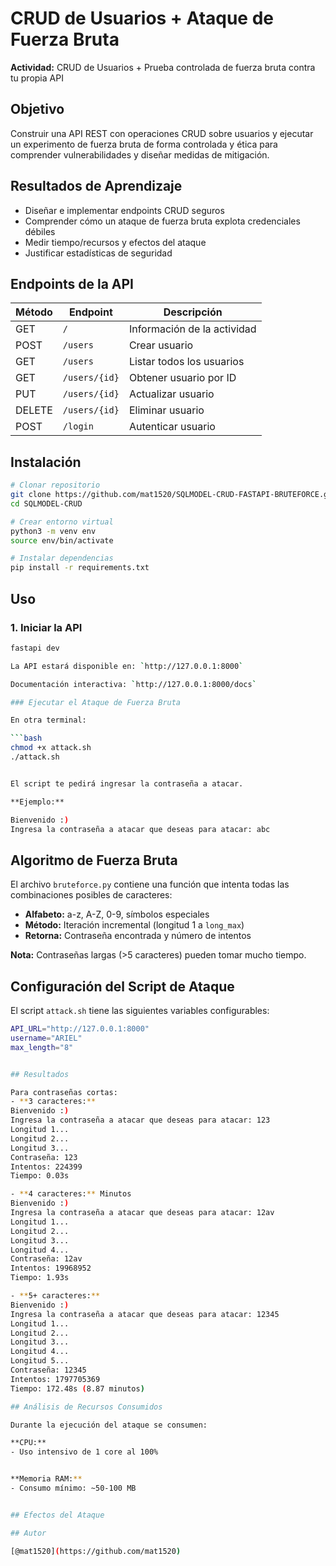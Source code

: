 # CRUD de Usuarios + Ataque de Fuerza Bruta

**Actividad:** CRUD de Usuarios + Prueba controlada de fuerza bruta contra tu propia API

## Objetivo

Construir una API REST con operaciones CRUD sobre usuarios y ejecutar un experimento de fuerza bruta de forma controlada y ética para comprender vulnerabilidades y diseñar medidas de mitigación.


## Resultados de Aprendizaje

- Diseñar e implementar endpoints CRUD seguros
- Comprender cómo un ataque de fuerza bruta explota credenciales débiles
- Medir tiempo/recursos y efectos del ataque
- Justificar estadísticas de seguridad



## Endpoints de la API

| Método | Endpoint | Descripción |
|--------|----------|-------------|
| GET | `/` | Información de la actividad |
| POST | `/users` | Crear usuario |
| GET | `/users` | Listar todos los usuarios |
| GET | `/users/{id}` | Obtener usuario por ID |
| PUT | `/users/{id}` | Actualizar usuario |
| DELETE | `/users/{id}` | Eliminar usuario |
| POST | `/login` | Autenticar usuario |

## Instalación

```bash
# Clonar repositorio
git clone https://github.com/mat1520/SQLMODEL-CRUD-FASTAPI-BRUTEFORCE.git
cd SQLMODEL-CRUD

# Crear entorno virtual
python3 -m venv env
source env/bin/activate

# Instalar dependencias
pip install -r requirements.txt
```

## Uso

### 1. Iniciar la API

```bash
fastapi dev

La API estará disponible en: `http://127.0.0.1:8000`

Documentación interactiva: `http://127.0.0.1:8000/docs`

### Ejecutar el Ataque de Fuerza Bruta

En otra terminal:

```bash
chmod +x attack.sh
./attack.sh


El script te pedirá ingresar la contraseña a atacar. 

**Ejemplo:**

Bienvenido :)
Ingresa la contraseña a atacar que deseas para atacar: abc


```

## Algoritmo de Fuerza Bruta

El archivo `bruteforce.py` contiene una función que intenta todas las combinaciones posibles de caracteres:

- **Alfabeto:** a-z, A-Z, 0-9, símbolos especiales
- **Método:** Iteración incremental (longitud 1 a `long_max`)
- **Retorna:** Contraseña encontrada y número de intentos

**Nota:** Contraseñas largas (>5 caracteres) pueden tomar mucho tiempo.

## Configuración del Script de Ataque

El script `attack.sh` tiene las siguientes variables configurables:

```bash
API_URL="http://127.0.0.1:8000"  
username="ARIEL"                 
max_length="8"                   


## Resultados

Para contraseñas cortas:
- **3 caracteres:** 
Bienvenido :)
Ingresa la contraseña a atacar que deseas para atacar: 123
Longitud 1...
Longitud 2...
Longitud 3...
Contraseña: 123
Intentos: 224399
Tiempo: 0.03s

- **4 caracteres:** Minutos
Bienvenido :)
Ingresa la contraseña a atacar que deseas para atacar: 12av
Longitud 1...
Longitud 2...
Longitud 3...
Longitud 4...
Contraseña: 12av
Intentos: 19968952
Tiempo: 1.93s

- **5+ caracteres:** 
Bienvenido :)
Ingresa la contraseña a atacar que deseas para atacar: 12345
Longitud 1...
Longitud 2...
Longitud 3...
Longitud 4...
Longitud 5...
Contraseña: 12345
Intentos: 1797705369
Tiempo: 172.48s (8.87 minutos)

## Análisis de Recursos Consumidos

Durante la ejecución del ataque se consumen:

**CPU:**
- Uso intensivo de 1 core al 100%


**Memoria RAM:**
- Consumo mínimo: ~50-100 MB


## Efectos del Ataque

## Autor

[@mat1520](https://github.com/mat1520)